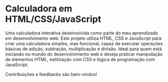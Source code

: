 # Calculadora em HTML/CSS/JavaScript

Uma calculadora interativa desenvolvida como parte do meu aprendizado em desenvolvimento web. Este projeto utiliza HTML, CSS e JavaScript para criar uma calculadora simples, mas funcional, capaz de executar operações básicas de adição, subtração, multiplicação e divisão. Ideal para quem está iniciando no mundo do desenvolvimento web e deseja praticar manipulação de elementos HTML, estilização com CSS e lógica de programação com JavaScript.

Contribuições e feedbacks são bem-vindos!